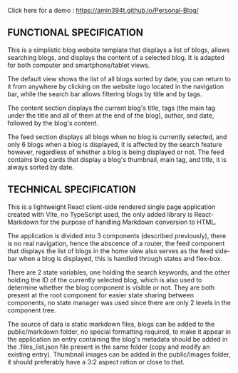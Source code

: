 Click here for a demo : https://amin394t.github.io/Personal-Blog/

## FUNCTIONAL SPECIFICATION

This is a simplistic blog website template that displays a list of blogs, allows searching blogs, and displays the content of a selected blog. It is adapted for both computer and smartphone/tablet views.

The default view shows the list of all blogs sorted by date, you can return to it from anywhere by clicking on the website logo located in the navigation bar, while the search bar allows filtering blogs by title and by tags.

The content section displays the current blog's title, tags (the main tag under the title and all of them at the end of the blog), author, and date, followed by the blog's content.

The feed section displays all blogs when no blog is currently selected, and only 6 blogs when a blog is displayed, it is affected by the search feature however, regardless of whether a blog is being displayed or not. The feed contains blog cards that display a blog's thumbnail, main tag, and title, it is always sorted by date.


## TECHNICAL SPECIFICATION

This is a lightweight React client-side rendered single page application created with Vite, no TypeScript used, the only added library is React-Markdown for the purpose of handling Markdown conversion to HTML.

The application is divided into 3 components (described previously), there is no real navigation, hence the abscence of a router, the feed component that displays the list of blogs in the home view also serves as the feed side-bar when a blog is displayed, this is handled through states and flex-box.

There are 2 state variables, one holding the search keywords, and the other holding the ID of the currently selected blog, which is also used to determine whether the blog component is visible or not. They are both present at the root component for easier state sharing between components, no state manager was used since there are only 2 levels in the component tree.

The source of data is static markdown files, blogs can be added to the public/markdown folder, no special formatting required, to make it appear in the application an entry containing the blog's metadata should be added in the .files_list.json file present in the same folder (copy and modify an existing entry). Thumbnail images can be added in the public/images folder, it should preferably have a 3:2 aspect ration or close to that.